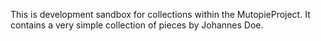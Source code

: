 This is development sandbox for collections within the MutopieProject.
It contains a very simple collection of pieces by Johannes Doe.
